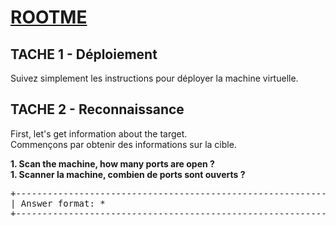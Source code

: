 # **[ROOTME](https://tryhackme.com/r/room/rrootme)**

## TACHE 1 - Déploiement

Suivez simplement les instructions pour déployer la machine virtuelle.

## TACHE 2 - Reconnaissance

First, let's get information about the target.
<br>Commençons par obtenir des informations sur la cible.

**1. Scan the machine, how many ports are open ?**
<br>**1. Scanner la machine, combien de ports sont ouverts ?**

<pre>
+--------------------------------------------------------------------+     +--------------+     +--------------+
| Answer format: *                                                   |     |    SUBMIT    |     |     HINT     |
+--------------------------------------------------------------------+     +--------------+     +--------------+